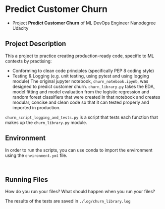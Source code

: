 # Predict Customer Churn

- Project **Predict Customer Churn** of ML DevOps Engineer Nanodegree Udacity

## Project Description
This a project to practice creating production-ready code, specific to ML contexts
by practising:
- Conforming to clean code principles (specifically PEP 8 coding style)
- Testing & Logging (e.g. unit testing, using pytest and using logging module)
The original jupyter notebook, ```churn_notebook.ipynb```, was designed to predict customer
churn. 
```churn_library.py``` takes the EDA, model fitting and model evaluation from the logistic
regression and random forest classifiers that were created in that notebook and creates
modular, concise and clean code so that it can tested properly and imported in production.

```churn_script_logging_and_tests.py``` is a script that tests each function that makes up
the ```churn_library.py``` module.

## Environment
In order to run the scripts, you can use conda to import the environment using the ```environment.yml``` file.

```


```

## Running Files
How do you run your files? What should happen when you run your files?


The results of the tests are saved in ```./log/churn_library.log```